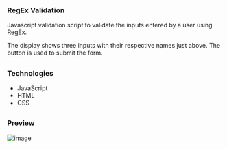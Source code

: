 ### RegEx Validation

Javascript validation script to validate the inputs entered by a user using RegEx.

The display shows three inputs with their respective names just above. The button is used to submit the form.

##

### Technologies
- JavaScript
- HTML
- CSS

##

### Preview 

![image](https://github.com/user-attachments/assets/072c9e7f-07db-42e3-bcf6-4338ee4ac7a0)

